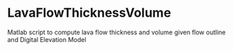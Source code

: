 # LavaFlowThicknessVolume
Matlab script to compute lava flow thickness and volume given flow outline and Digital Elevation Model
